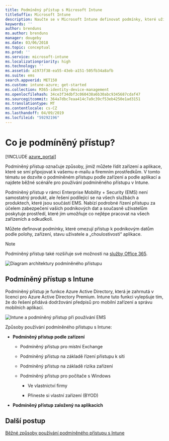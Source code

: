 ```yaml
---
title: Podmíněný přístup s Microsoft Intune
titleSuffix: Microsoft Intune
description: Naučte se v Microsoft Intune definovat podmínky, které uživatelé, zařízení a aplikace musí splnit, aby měli přístup k firemním prostředkům.
keywords: ''
author: brenduns
ms.author: brenduns
manager: dougeby
ms.date: 03/06/2018
ms.topic: conceptual
ms.prod: ''
ms.service: microsoft-intune
ms.localizationpriority: high
ms.technology: ''
ms.assetid: a1973f38-ea55-43eb-a151-505fb34a8afb
ms.suite: ems
search.appverid: MET150
ms.custom: intune-azure; get-started
ms.collection: M365-identity-device-management
ms.openlocfilehash: 34ce3f34dbf3c060438a6b30abc9345687cdaf47
ms.sourcegitcommit: 364a7dbc7eaa414c7a9c39cf53eb4250e1ad3151
ms.translationtype: MT
ms.contentlocale: cs-CZ
ms.lasthandoff: 04/09/2019
ms.locfileid: "59292196"
---
```

# <a name="whats-conditional-access"></a>Co je podmíněný přístup?

[!INCLUDE [azure_portal](./includes/azure_portal.md)]

Podmíněný přístup označuje způsoby, jimiž můžete řídit zařízení a aplikace, které se smí připojovat k vašemu e-mailu a firemním prostředkům. V tomto tématu se dozvíte o podmíněném přístupu podle zařízení a podle aplikací a najdete běžné scénáře pro používání podmíněného přístupu v Intune.

Podmíněný přístup v rámci Enterprise Mobility + Security (EMS) není samostatný produkt, ale řešení podílející se na všech službách a produktech, které jsou součástí EMS. Nabízí podrobné řízení přístupu za účelem zabezpečení vašich podnikových dat a současně uživatelům poskytuje prostředí, které jim umožňuje co nejlépe pracovat na všech zařízeních a odkudkoli.

Můžete definovat podmínky, které omezují přístup k podnikovým datům podle polohy, zařízení, stavu uživatele a „choulostivosti“ aplikace.

> [!NOTE] 
> Podmíněný přístup také rozšiřuje své možnosti na [služby Office 365](https://blogs.technet.microsoft.com/wbaer/2017/02/17/conditional-access-policies-with-sharepoint-online-and-onedrive-for-business/).

![Diagram architektury podmíněného přístupu](./media/ca-diagram-1.png)

## <a name="conditional-access-with-intune"></a>Podmíněný přístup s Intune

Podmíněný přístup je funkce Azure Active Directory, která je zahrnutá v licenci pro Azure Active Directory Premium. Intune tuto funkci vylepšuje tím, že do řešení přidává dodržování předpisů pro mobilní zařízení a správu mobilních aplikací. 

![Intune a podmíněný přístup při používání EMS](./media/intune-with-ca-1.png)

Způsoby používání podmíněného přístupu s Intune:

-   **Podmíněný přístup podle zařízení**

    -   Podmíněný přístup pro místní Exchange

    -   Podmíněný přístup na základě řízení přístupu k síti

    -   Podmíněný přístup na základě rizika zařízení

    -   Podmíněný přístup pro počítače s Windows

        -   Ve vlastnictví firmy

        -   Přineste si vlastní zařízení (BYOD)

-   **Podmíněný přístup založený na aplikacích**

## <a name="next-steps"></a>Další postup

[Běžné způsoby používání podmíněného přístupu s Intune](conditional-access-intune-common-ways-use.md)
